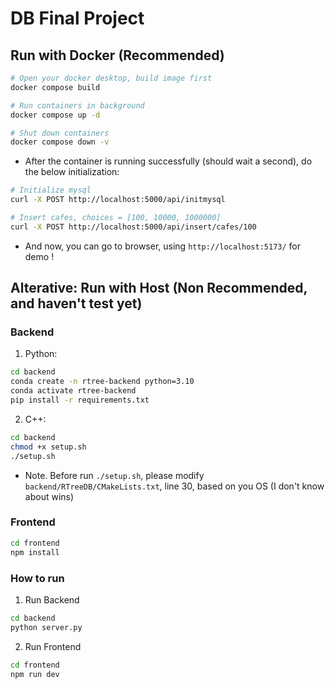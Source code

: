 # DB Final Project

## Run with Docker (Recommended)

```sh
# Open your docker desktop, build image first
docker compose build

# Run containers in background
docker compose up -d

# Shut down containers
docker compose down -v
```

- After the container is running successfully (should wait a second), do the below initialization:

```sh
# Initialize mysql
curl -X POST http://localhost:5000/api/initmysql

# Insert cafes, choices = [100, 10000, 1000000]
curl -X POST http://localhost:5000/api/insert/cafes/100
```

- And now, you can go to browser, using `http://localhost:5173/` for demo !

## Alterative: Run with Host (Non Recommended, and haven't test yet)

### Backend

1. Python:

```sh
cd backend
conda create -n rtree-backend python=3.10
conda activate rtree-backend
pip install -r requirements.txt
```

2. C++:

```sh
cd backend
chmod +x setup.sh
./setup.sh
```

- Note. Before run `./setup.sh`, please modify `backend/RTreeDB/CMakeLists.txt`, line 30, based on you OS (I don't know about wins)

### Frontend

```sh
cd frontend
npm install
```

### How to run

1. Run Backend

```sh
cd backend
python server.py
```

2. Run Frontend

```sh
cd frontend
npm run dev
```
